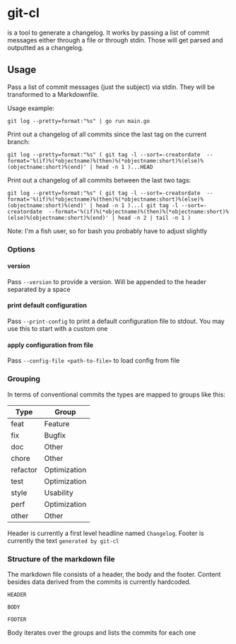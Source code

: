 # git-cl

is a tool to generate a changelog. It works by passing a list of commit messages either through a file
or through stdin. Those will get parsed and outputted as a changelog.

## Usage

Pass a list of commit messages (just the subject) via stdin. They will be transformed to a Markdownfile.

Usage example:

    git log --pretty=format:"%s" | go run main.go

Print out a changelog of all commits since the last tag on the current branch:

    git log --pretty=format:"%s" ( git tag -l --sort=-creatordate  --format='%(if)%(*objectname)%(then)%(*objectname:short)%(else)%(objectname:short)%(end)' | head -n 1 )...HEAD

Print out a changelog of all commits between the last two tags:

    git log --pretty=format:"%s" ( git tag -l --sort=-creatordate  --format='%(if)%(*objectname)%(then)%(*objectname:short)%(else)%(objectname:short)%(end)' | head -n 1 )...( git tag -l --sort=-creatordate  --format='%(if)%(*objectname)%(then)%(*objectname:short)%(else)%(objectname:short)%(end)' | head -n 2 | tail -n 1 )

Note: I'm a fish user, so for bash you probably have to adjust slightly

### Options

#### version

Pass `--version` to provide a version. Will be appended to the header separated by a space

#### print default configuration

Pass `--print-config` to print a default configuration file to stdout. You may use this to start with a custom one

#### apply configuration from file

Pass `--config-file <path-to-file>` to load config from file

### Grouping

In terms of conventional commits the types are mapped to groups like this:

| Type | Group        |
|---|--------------|
|feat| Feature      |
|fix| Bugfix       |
|doc| Other        |
|chore| Other        |
|refactor| Optimization |
|test| Optimization |
|style| Usability    |
|perf| Optimization |
|other| Other        |

Header is currently a first level headline named `Changelog`.
Footer is currently the text `generated by git-cl`

### Structure of the markdown file

The markdown file consists of a header, the body and the footer. Content besides data derived from the commits
is currently hardcoded.

    HEADER
    
    BODY
    
    FOOTER

Body iterates over the groups and lists the commits for each one